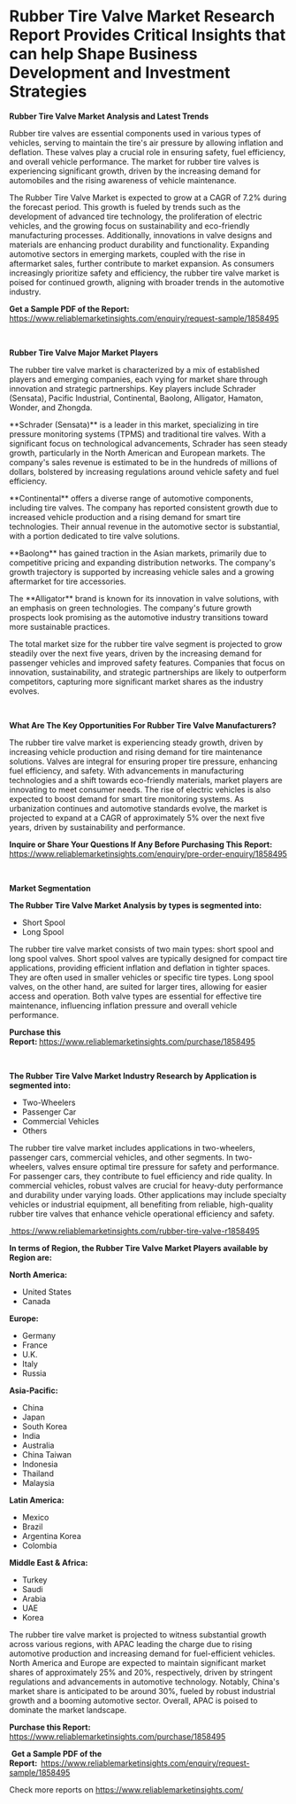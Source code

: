 <p><h1>Rubber Tire Valve Market Research Report Provides Critical Insights that can help Shape Business Development and Investment Strategies</h1></p><p><strong>Rubber Tire Valve Market Analysis and Latest Trends</strong></p>
<p><p>Rubber tire valves are essential components used in various types of vehicles, serving to maintain the tire's air pressure by allowing inflation and deflation. These valves play a crucial role in ensuring safety, fuel efficiency, and overall vehicle performance. The market for rubber tire valves is experiencing significant growth, driven by the increasing demand for automobiles and the rising awareness of vehicle maintenance.</p><p>The Rubber Tire Valve Market is expected to grow at a CAGR of 7.2% during the forecast period. This growth is fueled by trends such as the development of advanced tire technology, the proliferation of electric vehicles, and the growing focus on sustainability and eco-friendly manufacturing processes. Additionally, innovations in valve designs and materials are enhancing product durability and functionality. Expanding automotive sectors in emerging markets, coupled with the rise in aftermarket sales, further contribute to market expansion. As consumers increasingly prioritize safety and efficiency, the rubber tire valve market is poised for continued growth, aligning with broader trends in the automotive industry.</p></p>
<p><strong>Get a Sample PDF of the Report:&nbsp;</strong> <a href="https://www.reliablemarketinsights.com/enquiry/request-sample/1858495?utm_campaign=3291&utm_medium=2&utm_source=Github&utm_content=ia&utm_term=11042025&utm_id=rubber-tire-valve">https://www.reliablemarketinsights.com/enquiry/request-sample/1858495</a></p>
<p>&nbsp;</p>
<p><strong>Rubber Tire Valve Major Market Players</strong></p>
<p><p>The rubber tire valve market is characterized by a mix of established players and emerging companies, each vying for market share through innovation and strategic partnerships. Key players include Schrader (Sensata), Pacific Industrial, Continental, Baolong, Alligator, Hamaton, Wonder, and Zhongda.</p><p>**Schrader (Sensata)** is a leader in this market, specializing in tire pressure monitoring systems (TPMS) and traditional tire valves. With a significant focus on technological advancements, Schrader has seen steady growth, particularly in the North American and European markets. The company's sales revenue is estimated to be in the hundreds of millions of dollars, bolstered by increasing regulations around vehicle safety and fuel efficiency.</p><p>**Continental** offers a diverse range of automotive components, including tire valves. The company has reported consistent growth due to increased vehicle production and a rising demand for smart tire technologies. Their annual revenue in the automotive sector is substantial, with a portion dedicated to tire valve solutions.</p><p>**Baolong** has gained traction in the Asian markets, primarily due to competitive pricing and expanding distribution networks. The company's growth trajectory is supported by increasing vehicle sales and a growing aftermarket for tire accessories.</p><p>The **Alligator** brand is known for its innovation in valve solutions, with an emphasis on green technologies. The company's future growth prospects look promising as the automotive industry transitions toward more sustainable practices.</p><p>The total market size for the rubber tire valve segment is projected to grow steadily over the next five years, driven by the increasing demand for passenger vehicles and improved safety features. Companies that focus on innovation, sustainability, and strategic partnerships are likely to outperform competitors, capturing more significant market shares as the industry evolves.</p></p>
<p>&nbsp;</p>
<p><strong>What Are The Key Opportunities For Rubber Tire Valve Manufacturers?</strong></p>
<p><p>The rubber tire valve market is experiencing steady growth, driven by increasing vehicle production and rising demand for tire maintenance solutions. Valves are integral for ensuring proper tire pressure, enhancing fuel efficiency, and safety. With advancements in manufacturing technologies and a shift towards eco-friendly materials, market players are innovating to meet consumer needs. The rise of electric vehicles is also expected to boost demand for smart tire monitoring systems. As urbanization continues and automotive standards evolve, the market is projected to expand at a CAGR of approximately 5% over the next five years, driven by sustainability and performance.</p></p>
<p><strong>Inquire or Share Your Questions If Any Before Purchasing This Report:</strong> <a href="https://www.reliablemarketinsights.com/enquiry/pre-order-enquiry/1858495?utm_campaign=3291&utm_medium=2&utm_source=Github&utm_content=ia&utm_term=11042025&utm_id=rubber-tire-valve">https://www.reliablemarketinsights.com/enquiry/pre-order-enquiry/1858495</a></p>
<p>&nbsp;</p>
<p><strong>Market Segmentation</strong></p>
<p><strong>The Rubber Tire Valve Market Analysis by types is segmented into:</strong></p>
<p><ul><li>Short Spool</li><li>Long Spool</li></ul></p>
<p><p>The rubber tire valve market consists of two main types: short spool and long spool valves. Short spool valves are typically designed for compact tire applications, providing efficient inflation and deflation in tighter spaces. They are often used in smaller vehicles or specific tire types. Long spool valves, on the other hand, are suited for larger tires, allowing for easier access and operation. Both valve types are essential for effective tire maintenance, influencing inflation pressure and overall vehicle performance.</p></p>
<p><strong>Purchase this Report:&nbsp;</strong><a href="https://www.reliablemarketinsights.com/purchase/1858495?utm_campaign=3291&utm_medium=2&utm_source=Github&utm_content=ia&utm_term=11042025&utm_id=rubber-tire-valve">https://www.reliablemarketinsights.com/purchase/1858495</a></p>
<p>&nbsp;</p>
<p><strong>The Rubber Tire Valve Market Industry Research by Application is segmented into:</strong></p>
<p><ul><li>Two-Wheelers</li><li>Passenger Car</li><li>Commercial Vehicles</li><li>Others</li></ul></p>
<p><p>The rubber tire valve market includes applications in two-wheelers, passenger cars, commercial vehicles, and other segments. In two-wheelers, valves ensure optimal tire pressure for safety and performance. For passenger cars, they contribute to fuel efficiency and ride quality. In commercial vehicles, robust valves are crucial for heavy-duty performance and durability under varying loads. Other applications may include specialty vehicles or industrial equipment, all benefiting from reliable, high-quality rubber tire valves that enhance vehicle operational efficiency and safety.</p></p>
<p><a href="https://www.reliablemarketinsights.com/rubber-tire-valve-r1858495?utm_campaign=3291&utm_medium=2&utm_source=Github&utm_content=ia&utm_term=11042025&utm_id=rubber-tire-valve">&nbsp;https://www.reliablemarketinsights.com/rubber-tire-valve-r1858495</a></p>
<p><strong>In terms of Region, the Rubber Tire Valve Market Players available by Region are:</strong></p>
<p>
    <p> <strong> North America: </strong>
        <ul>
            <li>United States</li>
            <li>Canada</li>
        </ul>
        </p> 
    <p> <strong> Europe: </strong>
        <ul>
            <li>Germany</li>
            <li>France</li>
            <li>U.K.</li>
            <li>Italy</li>
            <li>Russia</li>
        </ul>
        </p> 
    <p> <strong> Asia-Pacific: </strong>
        <ul>
            <li>China</li>
            <li>Japan</li>
            <li>South Korea</li>
            <li>India</li>
            <li>Australia</li>
            <li>China Taiwan</li>
            <li>Indonesia</li>
            <li>Thailand</li>
            <li>Malaysia</li>
        </ul>
        </p> 
    <p> <strong> Latin America: </strong>
        <ul>
            <li>Mexico</li>
            <li>Brazil</li>
            <li>Argentina Korea</li>
            <li>Colombia</li>
        </ul>
        </p> 
    <p> <strong> Middle East & Africa: </strong>
        <ul>
            <li>Turkey</li>
            <li>Saudi</li>
            <li>Arabia</li>
            <li>UAE</li>
            <li>Korea</li>
        </ul>
    </p>
    </p>
<p><p>The rubber tire valve market is projected to witness substantial growth across various regions, with APAC leading the charge due to rising automotive production and increasing demand for fuel-efficient vehicles. North America and Europe are expected to maintain significant market shares of approximately 25% and 20%, respectively, driven by stringent regulations and advancements in automotive technology. Notably, China's market share is anticipated to be around 30%, fueled by robust industrial growth and a booming automotive sector. Overall, APAC is poised to dominate the market landscape.</p></p>
<p><strong>Purchase this Report: </strong><a href="https://www.reliablemarketinsights.com/purchase/1858495?utm_campaign=3291&utm_medium=2&utm_source=Github&utm_content=ia&utm_term=11042025&utm_id=rubber-tire-valve">https://www.reliablemarketinsights.com/purchase/1858495</a></p>
<p>&nbsp;<strong>Get a Sample PDF of the Report:&nbsp;&nbsp;</strong><a href="https://www.reliablemarketinsights.com/enquiry/request-sample/1858495?utm_campaign=3291&utm_medium=2&utm_source=Github&utm_content=ia&utm_term=11042025&utm_id=rubber-tire-valve">https://www.reliablemarketinsights.com/enquiry/request-sample/1858495</a></p>
<p><strong></strong></p>
<p>Check more reports on <a href="https://www.reliablemarketinsights.com/?utm_campaign=3291&utm_medium=2&utm_source=Github&utm_content=ia&utm_term=11042025&utm_id=rubber-tire-valve">https://www.reliablemarketinsights.com/</a></p>